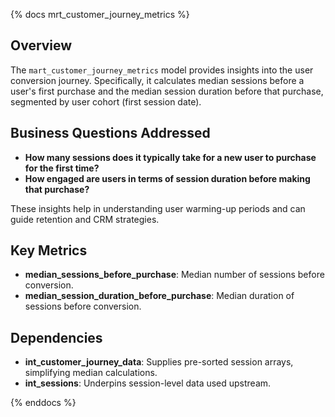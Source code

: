 {% docs mrt_customer_journey_metrics %}

## Overview
The `mart_customer_journey_metrics` model provides insights into the user conversion journey. Specifically, it calculates median sessions before a user's first purchase and the median session duration before that purchase, segmented by user cohort (first session date).

## Business Questions Addressed
- **How many sessions does it typically take for a new user to purchase for the first time?**
- **How engaged are users in terms of session duration before making that purchase?**

These insights help in understanding user warming-up periods and can guide retention and CRM strategies.

## Key Metrics
- **median_sessions_before_purchase**: Median number of sessions before conversion.
- **median_session_duration_before_purchase**: Median duration of sessions before conversion.

## Dependencies
- **int_customer_journey_data**: Supplies pre-sorted session arrays, simplifying median calculations.
- **int_sessions**: Underpins session-level data used upstream.

{% enddocs %}